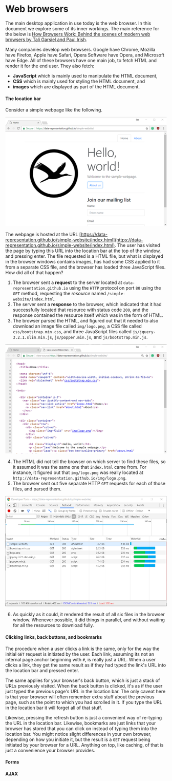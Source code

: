 # Web browsers
The main desktop application in use today is the web browser.
In this document we explore some of its inner workings.
The main reference for the below is [How Browsers Work: Behind the scenes of modern web browsers by Tali Garsiel and Paul Irish](https://www.html5rocks.com/en/tutorials/internals/howbrowserswork/).

Many companies develop web browsers.
Google have Chrome, Mozilla have Firefox, Apple have Safari, Opera Software have Opera, and Microsoft have Edge.
All of these browsers have one main job, to fetch HTML and render it for the end user.
They also fetch:

- **JavaScript** which is mainly used to manipulate the HTML document,
- **CSS** which is mainly used for styling the HTML document, and
- **images** which are displayed as part of the HTML document.

#### The location bar

Consider a simple webpage like the following.

![A simple webpage](../images/simple-webpage.png)

The webpage is hosted at the URL [https://data-representation.github.io/simple-website/index.html](https://data-representation.github.io/simple-website/index.html).
The user has visited the page by typing this URL into the location bar at the top of the window, and pressing enter.
The file requested is a HTML file, but what is displayed in the browser windows contains images, has had some CSS applied to it from a separate CSS file, and the browser has loaded three JavaScript files.
How did all of that happen?

1. The browser sent a **request** to the server located at `data-representation.github.io` using the `HTTP` protocol on port `80` using the `GET` method, requesting the *resource* named `/simple-website/index.html`.
2. The server sent a **response** to the browser, which indicated that it had successfully located that resource with status code `200`, and the response contained the resource itself which was in the form of HTML.
3. The browser parsed the HTML, and figured out that it needed to also download an image file called `img/logo.png`, a CSS file called `css/bootstrap.min.css`, and three JavaScript files called `js/jquery-3.2.1.slim.min.js`, `js/popper.min.js`, and `js/bootstrap.min.js`.

![Simple webpage source](../images/simple-webpage-source.png)

4. The HTML did not tell the browser on which server to find these files, so it assumed it was the same one that `index.html` came from. For instance, it figured out that `img/logo.png` was really located at `http://data-representation.github.io/img/logo.png`.
5. The browser sent out five separate HTTP `GET` requests for each of those files, and parsed them.

![Chrome loading page](../images/simple-webpage-network-chrome.png)

6. As quickly as it could, it rendered the result of all six files in the browser window. Whenever possible, it did things in parallel, and without waiting for all the resources to download fully.

#### Clicking links, back buttons, and bookmarks
The procedure when a user clicks a link is the same, only for the way the initial `GET` request is initiated by the user.
Each link, assuming its not an internal page anchor beginning with `#`, is really just a URL.
When a user clicks a link, they get the same result as if they had typed the link's URL into the location bar and pressed enter.

The same applies for your browser's back button, which is just a stack of URLs previously visited.
When the back button is clicked, it's as if the user just typed the previous page's URL in the location bar.
The only caveat here is that your browser will often remember extra stuff about the previous page, such as the point to which you had scrolled in it.
If you type the URL in the location bar it will forget all of that stuff.

Likewise, pressing the refresh button is just a convenient way of re-typing the URL in the location bar. 
Likewise, bookmarks are just links that your browser has stored that you can click on instead of typing them into the location bar.
You might notice slight differences in your own browser, depending on how you initiate it, but the result is a `GET` request being initiated by your browser for a URL.
Anything on top, like caching, of that is just a convenience your browser provides.

#### Forms



#### AJAX